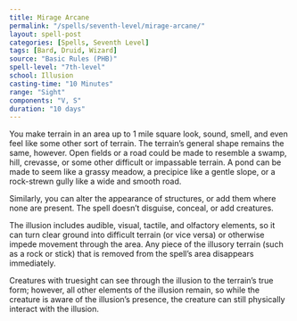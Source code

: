 ```yaml
---
title: Mirage Arcane
permalink: "/spells/seventh-level/mirage-arcane/"
layout: spell-post
categories: [Spells, Seventh Level]
tags: [Bard, Druid, Wizard]
source: "Basic Rules (PHB)"
spell-level: "7th-level"
school: Illusion
casting-time: "10 Minutes"
range: "Sight"
components: "V, S"
duration: "10 days"
---
```


You make terrain in an area up to 1 mile square look, sound, smell, and even feel like some other sort of terrain. The terrain’s general shape remains the same, however. Open fields or a road could be made to resemble a swamp, hill, crevasse, or some other difficult or impassable terrain. A pond can be made to seem like a grassy meadow, a precipice like a gentle slope, or a rock-strewn gully like a wide and smooth road.

Similarly, you can alter the appearance of structures, or add them where none are present. The spell doesn’t disguise, conceal, or add creatures.

The illusion includes audible, visual, tactile, and olfactory elements, so it can turn clear ground into difficult terrain (or vice versa) or otherwise impede movement through the area. Any piece of the illusory terrain (such as a rock or stick) that is removed from the spell’s area disappears immediately.

Creatures with truesight can see through the illusion to the terrain’s true form; however, all other elements of the illusion remain, so while the creature is aware of the illusion’s presence, the creature can still physically interact with the illusion.